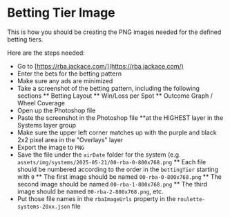 # Betting Tier Image

This is how you should be creating the PNG images needed for the defined betting tiers.

Here are the steps needed:

* Go to [https://rba.jackace.com/](https://rba.jackace.com/)
* Enter the bets for the betting pattern
* Make sure any ads are minimized
* Take a screenshot of the betting pattern, including the following sections
** Betting Layout
** Win/Loss per Spot
** Outcome Graph / Wheel Coverage
* Open up the Photoshop file
* Paste the screenshot in the Photoshop file **at the HIGHEST layer in the Systems layer group
* Make sure the upper left corner matches up with the purple and black 2x2 pixel area in the "Overlays" layer
* Export the image to `PNG`
* Save the file under the `airDate` folder for the system (e.g. `assets/img/systems/2025-05-21/00-rba-0-800x768.png`
** Each file should be numbered according to the order in the `bettingTier` starting with `0`
** The first image should be named `00-rba-0-800x768.png`
** The second image should be named `00-rba-1-800x768.png`
** The third image should be named `00-rba-2-800x768.png`, etc.
* Put those file names in the `rbaImageUrls` property in the `roulette-systems-20xx.json` file

